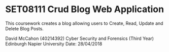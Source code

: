 # SET08111 Crud Blog Web Application

This coursework creates a blog allowing users to Create, Read, Update and Delete Blog Posts. 

David McCahon (40214392) Cyber Security and Forensics (Third Year) Edinburgh Napier University Date: 28/04/2018
